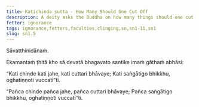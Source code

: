 ```yaml
---
title: Katichinda sutta - How Many Should One Cut Off
description: A deity asks the Buddha on how many things should one cut off, abandon, and develop to cross over the flood.
fetter: ignorance
tags: ignorance,fetters,faculties,clinging,sn,sn1-11,sn1
slug: sn1.5
---
```


Sāvatthinidānaṁ.

Ekamantaṁ ṭhitā kho sā devatā bhagavato santike imaṁ gāthaṁ abhāsi:

“Kati chinde kati jahe,
kati cuttari bhāvaye;
Kati saṅgātigo bhikkhu,
oghatiṇṇoti vuccatī”ti.

“Pañca chinde pañca jahe,
pañca cuttari bhāvaye;
Pañca saṅgātigo bhikkhu,
oghatiṇṇoti vuccatī”ti.

